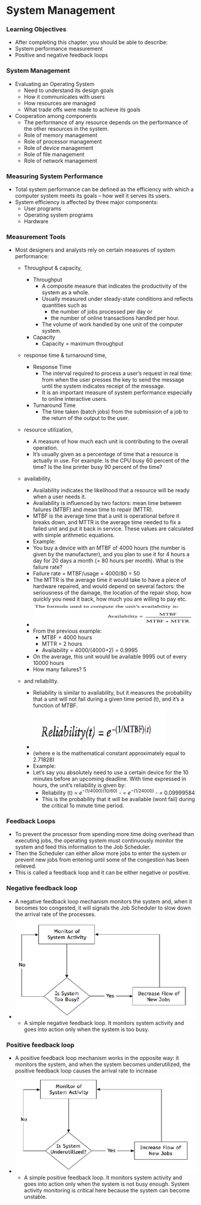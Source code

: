 # System Management

### Learning Objectives 
- After completing this chapter, you should be able to describe: 
- System performance measurement
- Positive and negative feedback loops 

### System Management
- Evaluating an Operating System
	- Need to understand its design goals
	- How it communicates with users
	- How resources are managed
	- What trade offs were made to achieve its goals
- Cooperation among components
	- The performance of any resource depends on the performance of the other resources in the system.
	- Role of memory management
	- Role of processor management
	- Role of device management
	- Role of file management
	- Role of network management

### Measuring System Performance
- Total system performance can be defined as the efficiency with which a computer system meets its goals – how well it serves its users.
- System efficiency is affected by three major components:
	- User programs
	- Operating system programs
	- Hardware

### Measurement Tools 
- Most designers and analysts rely on certain measures of system performance: 
	- Throughput & capacity, 
		- Throughput
			- A composite measure that indicates the productivity of the system as a whole. 
			- Usually measured under steady-state conditions and reflects quantities such as 
				- the number of jobs processed per day or 
				- the number of online transactions handled per hour. 
			- The volume of work handled by one unit of the computer system.
		- Capacity
			- Capacity = maximum throughput

	- response time & turnaround time, 
		- Response Time 
			- The interval required to process a user’s request in real time: from when the user presses the key to send the message until the system indicates receipt of the message. 
			- It is an important measure of system performance especially to online interactive users.
		- Turnaround Time
			- The time taken (batch jobs) from the submission of a job to the return of the output to the user.


	- resource utilization, 
		- A measure of how much each unit is contributing to the overall operation. 
		- It’s usually given as a percentage of time that a resource is actually in use. For example: Is the CPU busy 60 percent of the time? Is the line printer busy 90 percent of the time? 

	- availability, 
		- Availability indicates the likelihood that a resource will be ready when a user needs it. 
		- Availability is influenced by two factors: mean time between failures (MTBF) and mean time to repair (MTTR). 
		- MTBF is the average time that a unit is operational before it breaks down, and MTTR is the average time needed to fix a failed unit and put it back in service. These values are calculated with simple arithmetic equations. 
		- Example:
		- You buy a device with an MTBF of 4000 hours (the number is given by the manufacturer), and you plan to use it for 4 hours a day for 20 days a month (= 80 hours per month). What is the failure rate?
		- Failure rate = MTBF/usage = 4000/80 = 50
		- The MTTR is the average time it would take to have a piece of hardware repaired, and would depend on several factors: the seriousness of the damage, the location of the repair shop, how quickly you need it back, how much you are willing to pay etc.
		- ![](../images/Pasted%20image%2020250212111247.png)
		- From the previous example:
			- MTBF = 4000 hours
			- MTTR = 2 hours
			- Availability = 4000/(4000+2) = 0.9995
		- On the average, this unit would be available 9995 out of every 10000 hours
		- How many failures? 5

	- and reliability. 
		- Reliability is similar to availability, but it measures the probability that a unit will not fail during a given time period (t), and it’s a function of MTBF. 
		- ![](../res/Pasted%20image%2020250212111337.png)
		- (where e is the mathematical constant approximately equal to 2.71828) 
		- Example:
		- Let’s say you absolutely need to use a certain device for the 10 minutes before an upcoming deadline. With time expressed in hours, the unit’s reliability is given by:
			- Reliability (t) = $e^{-(1/4000)(10/60)}$
					      - = $e^{-(1/24000)}$
					      - = 0.09999584
			- This is the probability that it will be available (wont fail) during the critical 1o minute time period.

### Feedback Loops
- To prevent the processor from spending more time doing overhead than executing jobs, the operating system must continuously monitor the system and feed this information to the Job Scheduler. 
- Then the Scheduler can either allow more jobs to enter the system or prevent new jobs from entering until some of the congestion has been relieved. 
- This is called a feedback loop and it can be either negative or positive. 


### Negative feedback loop 
- A negative feedback loop mechanism monitors the system and, when it becomes too congested, it will signals the Job Scheduler to slow down the arrival rate of the processes. 
- ![](../res/Pasted%20image%2020250212111558.png)
	- A simple negative feedback loop. It monitors system activity and goes into action only when the system is too busy.

### Positive feedback loop
- A positive feedback loop mechanism works in the opposite way: it monitors the system, and when the system becomes underutilized, the positive feedback loop causes the arrival rate to increase 
- ![](../res/Pasted%20image%2020250212111633.png)
	- A simple positive feedback loop. It monitors system activity and goes into action only when the system is not busy enough. System activity monitoring is critical here because the system can become unstable.








